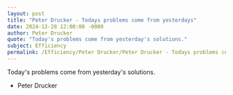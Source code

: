 ```yaml
---
layout: post
title: "Peter Drucker - Todays problems come from yesterdays"
date: 2024-12-28 12:00:00 -0000
author: Peter Drucker
quote: "Today's problems come from yesterday's solutions."
subject: Efficiency
permalink: /Efficiency/Peter Drucker/Peter Drucker - Todays problems come from yesterdays
---
```


Today's problems come from yesterday's solutions.

- Peter Drucker
